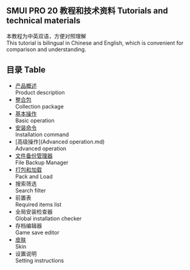 ## SMUI PRO 20 教程和技术资料 Tutorials and technical materials
本教程为中英双语，方便对照理解  
This tutorial is bilingual in Chinese and English, which is convenient for comparison and understanding.

## 目录 Table
+ [产品概述](Product%20description.md)  
Product description
+ [整合包](Collection%20package.md)  
Collection package
+ [基本操作](Basic%20operation.md)  
Basic operation
+ [安装命令](Installation%20command.md)  
Installation command
+ [高级操作](Advanced operation.md)  
Advanced operation
+ [文件备份管理器](File%20Backup%20Manager.md)  
File Backup Manager
+ [打包和加载](Pack%20and%20Load.md)  
Pack and Load
+ 搜索筛选  
Search filter
+ 前置表  
Required items list
+ 全局安装检查器  
Global installation checker
+ 存档编辑器  
Game save editor
+ [皮肤](Skin.md)  
Skin
+ 设置说明  
Setting instructions
